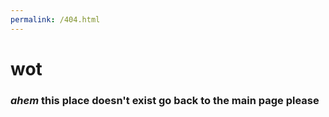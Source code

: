 ```yaml
---
permalink: /404.html
---
```

# wot
### *ahem* this place doesn't exist go back to the main page please
